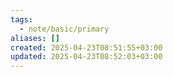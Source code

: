 ```yaml
---
tags:
  - note/basic/primary
aliases: []
created: 2025-04-23T08:51:55+03:00
updated: 2025-04-23T08:52:03+03:00
---
```

